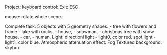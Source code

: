 Project:
keyboard control:
Exit:
ESC

mouse:
rotate whole scene.

Complete task:
5 objects with 5 geometry shapes.
    - tree with flowers and frame
    - lake with rocks, 
    - house, 
    - snowman, 
    - christmas tree with snow house,
    - car,
    - human.
Light:
    directionl light - light0, color red.
    spot light - light1, color blue.
Atmospheric attenuation effect:
    Fog
Textured background:
    skybox


